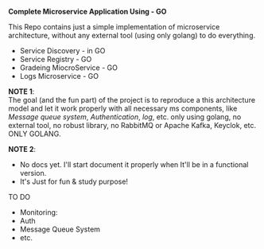 **Complete Microservice Application Using - GO**

This Repo contains just a simple implementation of microservice architecture, without any external tool (using only golang) to do everything.
- Service Discovery - in GO
- Service Registry - GO
- Gradeing MiocroService - GO 
- Logs Microservice - GO

**NOTE 1**:  
  The goal (and the fun part) of the project is to reproduce a this architecture model and let it work properly with all necessary ms components, like *Message queue system*, *Authentication*, *log*, etc. only using golang, no external tool, no robust library, no RabbitMQ or Apache Kafka, Keyclok, etc. ONLY GOLANG.


**NOTE 2**:  
- No docs yet. I'll start document it properly when It'll be in a functional version.   
- It's Just for fun & study purpose!

TO DO
- Monitoring:
- Auth
- Message Queue System 
- etc.